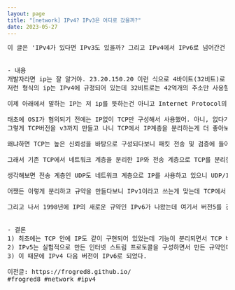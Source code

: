 ```yaml
---
layout: page
title: "[network] IPv4? IPv3은 어디로 갔을까?"
date: 2023-05-27
---
```


<pre>
이 글은 'IPv4가 있다면 IPv3도 있을까? 그리고 IPv4에서 IPv6로 넘어간건 왜일까?' 에 대한 궁금증에서 시작된 내용이야.


- 내용
개발자라면 ip는 잘 알거야. 23.20.150.20 이런 식으로 4바이트(32비트)로 이루어 진 ip말이야.
저런 형식의 ip는 IPv4에 규정되어 있는데 32비트로는 42억개의 주소만 사용할 수 있는 한계가 있기 때문에 IPv6 규약을 새로 만들었고, 이 녀석은 128비트라서 사실상 거의 무한한 주소를 사용할 수 있어 (약 340조*1조^2)

이제 아래에서 말하는 IP는 저 ip를 뜻하는건 아니고 Internet Protocol의 약자로써 OSI 7계층 중의 3단계인 네트워크 계층을 말해.

태초에 OSI가 협의되기 전에는 IP없이 TCP만 구성해서 사용했어. 아니, 없다기 보단 TCP라는 기능 안에 IP의 기능까지 포함되어 사용하고 있었지.
그렇게 TCP버전을 v3까지 만들고 나니 TCP에서 IP계층을 분리하는게 더 좋아보였단 말이지?

왜냐하면 TCP는 높은 신뢰성을 바탕으로 구성되다보니 패킷 전송 및 검증에 들어가는 비용이 지나치게 커졌는데 모든 네트워크에서 이런 기능이 필요하진 않았거든. 

그래서 기존 TCP에서 네트워크 계층을 분리한 IP와 전송 계층으로 TCP를 분리한거야. 그리고 전송 신뢰성이 필요없는 프로토콜인 User Datagram Protocol, 즉 UDP를 만들면서 3계층엔 IP, 4계층엔 TCP, UDP가 최종적으로 구성된거지.

생각해보면 전송 계층인 UDP도 네트워크 계층으로 IP를 사용하고 있으니 UDP/IP라고 써야하는게 맞는데 그렇게 쓰는 사람이 아무도 없는걸 보면 TCP/IP는 하나의 고유명사처럼 불리는 느낌이긴 해.

어쨌든 이렇게 분리하고 규약을 만들다보니 IPv1이라고 쓰는게 맞는데 TCP에서 버전3까지 나온 상황에서 분리된거라 TCP버전을 따라가는게 자연스러워서 IPv4라는 이름으로 나오게 되었어. IP의 첫번째 버전이 4부터 시작된 이유야.

그리고 나서 1998년에 IP의 새로운 규약인 IPv6가 나왔는데 여기서 버전5를 건너뛴 이유는 IPv4 이후에 실험적으로 인터넷 스트림 프로토콜(ST) 버전2가 발표되었는데 이 때에 일반 IP 패킷과 구분하기 위해 IP에 버전5가 할당되면서 그 다음 버전이 6으로 시작된거야. 실제로 IPv5는 거의 사용하지 않는 프로토콜이야.


- 결론
1) 최초에는 TCP 안에 IP도 같이 구현되어 있었는데 기능이 분리되면서 TCP 버전을 그대로 인계받아 IP의 첫 버전이 IPv4가 되었다.
2) IPv5는 실험적으로 만든 인터넷 스트림 프로토콜을 구성하면서 만든 규약인데 지금은 거의 사용하지 않는다.
3) 이 때문에 IPv4 다음 버전이 IPv6로 되었다.

이전글: https://frogred8.github.io/
#frogred8 #network #ipv4